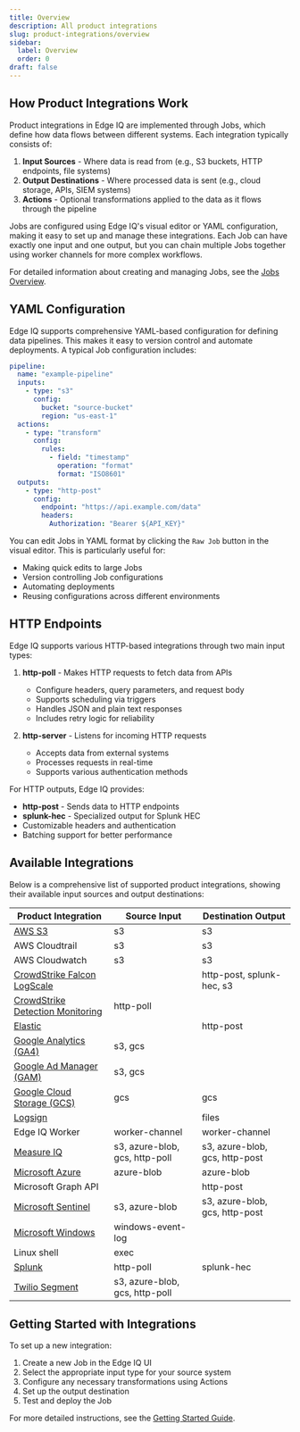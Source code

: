 ```yaml
---
title: Overview
description: All product integrations
slug: product-integrations/overview
sidebar:
  label: Overview
  order: 0
draft: false
---
```


## How Product Integrations Work

Product integrations in Edge IQ are implemented through Jobs, which define how data flows between different systems. Each integration typically consists of:

1. **Input Sources** - Where data is read from (e.g., S3 buckets, HTTP endpoints, file systems)
2. **Output Destinations** - Where processed data is sent (e.g., cloud storage, APIs, SIEM systems)
3. **Actions** - Optional transformations applied to the data as it flows through the pipeline

Jobs are configured using Edge IQ's visual editor or YAML configuration, making it easy to set up and manage these integrations. Each Job can have exactly one input and one output, but you can chain multiple Jobs together using worker channels for more complex workflows.

For detailed information about creating and managing Jobs, see the [Jobs Overview](../jobs/overview).

## YAML Configuration

Edge IQ supports comprehensive YAML-based configuration for defining data pipelines. This makes it easy to version control and automate deployments. A typical Job configuration includes:

```yaml
pipeline:
  name: "example-pipeline"
  inputs:
    - type: "s3"
      config:
        bucket: "source-bucket"
        region: "us-east-1"
  actions:
    - type: "transform"
      config:
        rules:
          - field: "timestamp"
            operation: "format"
            format: "ISO8601"
  outputs:
    - type: "http-post"
      config:
        endpoint: "https://api.example.com/data"
        headers:
          Authorization: "Bearer ${API_KEY}"
```

You can edit Jobs in YAML format by clicking the `Raw Job` button in the visual editor. This is particularly useful for:

- Making quick edits to large Jobs
- Version controlling Job configurations
- Automating deployments
- Reusing configurations across different environments

## HTTP Endpoints

Edge IQ supports various HTTP-based integrations through two main input types:

1. **http-poll** - Makes HTTP requests to fetch data from APIs

   - Configure headers, query parameters, and request body
   - Supports scheduling via triggers
   - Handles JSON and plain text responses
   - Includes retry logic for reliability

2. **http-server** - Listens for incoming HTTP requests
   - Accepts data from external systems
   - Processes requests in real-time
   - Supports various authentication methods

For HTTP outputs, Edge IQ provides:

- **http-post** - Sends data to HTTP endpoints
- **splunk-hec** - Specialized output for Splunk HEC
- Customizable headers and authentication
- Batching support for better performance

## Available Integrations

Below is a comprehensive list of supported product integrations, showing their available input sources and output destinations:

| Product Integration                                           | Source Input                   | Destination Output             |
| ------------------------------------------------------------- | ------------------------------ | ------------------------------ |
| [AWS S3](../s3)                                               | s3                             | s3                             |
| AWS Cloudtrail                                                | s3                             | s3                             |
| AWS Cloudwatch                                                | s3                             | s3                             |
| [CrowdStrike Falcon LogScale](../crowdstrike-falcon-logscale) |                                | http-post, splunk-hec, s3      |
| [CrowdStrike Detection Monitoring](../cdm)                    | http-poll                      |                                |
| [Elastic](../elastic)                                         |                                | http-post                      |
| [Google Analytics (GA4)](../ga4)                              | s3, gcs                        |                                |
| [Google Ad Manager (GAM)](../gam)                             | s3, gcs                        |                                |
| [Google Cloud Storage (GCS)](../gcs)                          | gcs                            | gcs                            |
| [Logsign](../logsign)                                         |                                | files                          |
| Edge IQ Worker                                                | worker-channel                 | worker-channel                 |
| [Measure IQ](../measure-iq)                                   | s3, azure-blob, gcs, http-poll | s3, azure-blob, gcs, http-post |
| [Microsoft Azure](../azure)                                   | azure-blob                     | azure-blob                     |
| Microsoft Graph API                                           |                                | http-post                      |
| [Microsoft Sentinel](../sentinel)                             | s3, azure-blob                 | s3, azure-blob, gcs, http-post |
| [Microsoft Windows](../windows)                               | windows-event-log              |                                |
| Linux shell                                                   | exec                           |                                |
| [Splunk](../splunk)                                           | http-poll                      | splunk-hec                     |
| [Twilio Segment](../segment)                                  | s3, azure-blob, gcs, http-poll |                                |

## Getting Started with Integrations

To set up a new integration:

1. Create a new Job in the Edge IQ UI
2. Select the appropriate input type for your source system
3. Configure any necessary transformations using Actions
4. Set up the output destination
5. Test and deploy the Job

For more detailed instructions, see the [Getting Started Guide](../start/starting).

